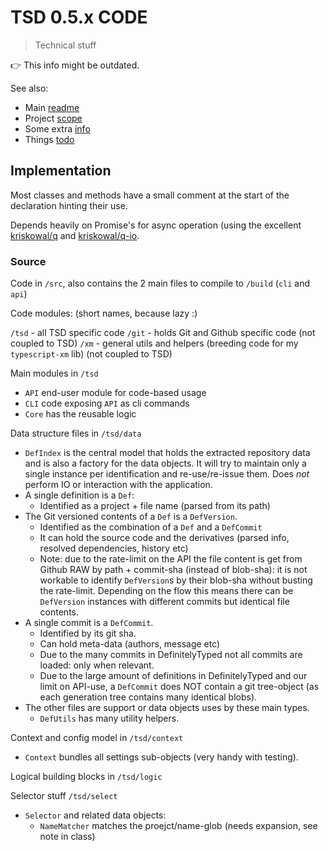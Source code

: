 # TSD 0.5.x CODE

> Technical stuff

:point_right: This info might be outdated.

See also:

* Main [readme](../README.md)
* Project [scope](SCOPE.md)
* Some extra [info](INFO.md)
* Things [todo](TODO.md)

## Implementation

Most classes and methods have a small comment at the start of the declaration hinting their use. 

Depends heavily on Promise's for async operation (using the excellent [kriskowal/q](https://github.com/kriskowal/q) and [kriskowal/q-io](https://github.com/kriskowal/q-io).
 
### Source


Code in `/src`, also contains the 2 main files to compile to `/build` (`cli` and `api`)

Code modules: (short names, because lazy :)

`/tsd` - all TSD specific code
`/git` - holds Git and Github specific code (not coupled to TSD) 
`/xm` - general utils and helpers (breeding code for my `typescript-xm` lib) (not coupled to TSD) 

Main modules in `/tsd`

* `API` end-user module for code-based usage
* `CLI` code exposing `API` as cli commands
* `Core` has the reusable logic

Data structure files in `/tsd/data`

* `DefIndex` is the central model that holds the extracted repository data and is also a factory for the data objects. It will try to maintain only a single instance per identification and re-use/re-issue them. Does *not* perform IO or interaction with the application.
* A single definition is a `Def`: 
	* Identified as a project + file name (parsed from its path)
* The Git versioned contents of a `Def` is a `DefVersion`. 
	* Identified as the combination of a `Def` and a `DefCommit`
	* It can hold the source code and the derivatives (parsed info, resolved dependencies, history etc)
	* Note: due to the rate-limit on the API the file content is get from Github RAW by path + commit-sha (instead of blob-sha): it is not workable to identify `DefVersion`s by their blob-sha without busting the rate-limit. Depending on the flow this means there can be `DefVersion` instances with different commits but identical file contents.
* A single commit is a `DefCommit`. 
	* Identified by its git sha.
	* Can hold meta-data (authors, message etc) 
	* Due to the many commits in DefinitelyTyped not all commits are loaded: only when relevant.
	* Due to the large amount of definitions in DefinitelyTyped and our limit on API-use, a `DefCommit` does NOT contain a git tree-object (as each generation tree contains many identical blobs).
* The other files are support or data objects uses by these main types. 
	* `DefUtils` has many utility helpers.   

Context and config model in `/tsd/context`

* `Context` bundles all settings sub-objects (very handy with testing).

Logical building blocks in `/tsd/logic`

Selector stuff `/tsd/select`

* `Selector` and related data objects:
	* `NameMatcher` matches the proejct/name-glob (needs expansion, see note in class)  

